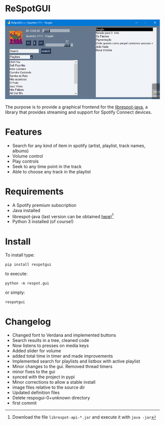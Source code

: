 # ReSpotGUI

![](https://raw.githubusercontent.com/digfish/respotgui/master/respotgui.png)

The purpose is to provide a graphical frontend for the [librespot-java](https://github.com/librespot-org/librespot-java), a library that provides streaming and support for Spotify Connect devices. 

# Features
- Search for any kind of item in spotify (artist, playlist, track names, albums)
- Volume control
- Play controls
- Seek to any time point in the track
- Able to choose any track in the playlist

# Requirements

- A Spotify premium subscription
- Java installed
- librespot-java (last version can be obtained [here](https://github.com/librespot-org/librespot-java/releases))[^1]
- Python 3 installed (of course!)

# Install

To install type:

```
pip install respotgui
```

to execute:
```
python -m respot.gui
```
or simply:
```
respotgui
```

[^1]: Download the file `librespot-api-*.jar` and execute it with `java -jar`

# Changelog

- Changed font to Verdana and implemented buttons
- Search results in a tree, cleaned code
- Now listens to presses on media keys
- Added slider for volume
- added total time in timer and made improvements
- Implemented search for playlists and listbox with active playlist
- Minor changes to the gui. Removed thread timers
- minor fixes to the gui
- synced with the project in pypi
- Minor corrections to allow a stable install
- image files relative to the source dir
- Updated definition files
- Delete respogui-0+unknown directory
- first commit
